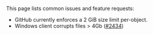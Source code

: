 This page lists common issues and feature requests:

- GitHub currently enforces a 2 GiB size limit per-object.
- Windows client corrupts files > 4Gb ([#2434](https://github.com/git-lfs/git-lfs/issues/2434))